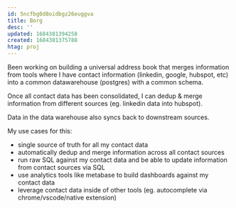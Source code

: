 ```yaml
---
id: 5ncfbg0d8oidbgz26euggva
title: Borg
desc: ''
updated: 1684381394258
created: 1684381375788
htag: proj
---
```


Been working on building a universal address book that merges information from tools where I have contact information (linkedin, google, hubspot, etc) into a common datawarehouse (postgres) with a common schema. 

Once all contact data has been consolidated, I can dedup & merge information from different sources (eg. linkedin data into hubspot). 

Data in the data warehouse also syncs back to downstream sources.

My use cases for this:
- single source of truth for all my contact data
- automatically dedup and merge information across all contact sources
- run raw SQL against my contact data and be able to update information from contact sources via SQL 
- use analytics tools like metabase to build dashboards against my contact data
- leverage contact data inside of other tools (eg. autocomplete via chrome/vscode/native extension)
